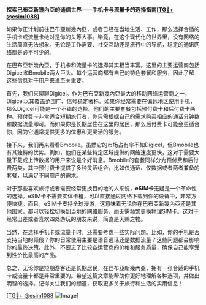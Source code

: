 **探索巴布亞新幾內亞的通信世界——手机卡与流量卡的选择指南[[TG💪+ @esim1088](https://t.me/s/esim1088)]**

如果你正计划前往巴布亞新幾內亞，或者已经在当地生活、工作，那么选择合适的手机卡或流量卡绝对是你的头等大事。毕竟，在这个现代化的世界里，没有网络的生活简直无法想象。无论是工作需要、社交互动还是旅行中的导航，稳定的通讯网络都是必不可少的。

在巴布亞新幾內亞，手机卡和流量卡的选择其实相当丰富。这里的主要运营商包括Digicel和Bmobile两大巨头。每个运营商都有自己的特色套餐和服务，因此了解这些信息对于用户来说至关重要。

首先，我们来聊聊Digicel。作为巴布亞新幾內亞最大的移动网络运营商之一，Digicel以其覆盖范围广、信号稳定著称。如果你经常需要在偏远地区使用手机，那么Digicel可能是一个不错的选择。他们的主要套餐包括预付费卡和后付费卡两种。预付费卡非常适合短期旅行者，你只需根据自己的需求购买相应的通话分钟数和数据流量即可。而如果你是长期居住在这里的居民，那么后付费卡可能会更适合你，因为它通常提供更多的优惠和更灵活的服务。

接下来，我们再来看看Bmobile。虽然它的市场占有率不如Digicel，但Bmobile也有其独特的优势。例如，他们在某些特定区域提供的网络速度更快，这对于需要大量下载或上传数据的用户来说是个好消息。Bmobile的套餐同样分为预付费和后付费两类，其中预付费卡提供了多种灵活组合，比如仅通话、仅数据或者两者兼备的套餐，以满足不同用户的需求。

对于那些喜欢旅行或者需要经常更换目的地的人来说，**eSIM卡**无疑是一个革命性的选择。eSIM卡不需要实体卡槽，可以直接通过网络下载到你的设备中，非常方便快捷。而且，eSIM卡支持全球漫游，这意味着无论你在巴布亞新幾內亞还是其他国家，都可以轻松切换到当地的网络服务，而无需频繁更换物理SIM卡。这对于经常出差或者喜欢四处游玩的朋友来说，简直是天赐之物。

当然，在选择手机卡或流量卡时，还需要考虑一些实际问题。比如，你的手机是否支持当地的频段？你的日常使用主要是语音通话还是数据流量？这些问题都会影响你的最终决策。此外，不要忘了比较各运营商的价格和服务质量，确保自己能享受到性价比最高的产品。

总之，无论你是短期游客还是长期居民，在巴布亞新幾內亞，拥有一张合适的手机卡或流量卡都是非常重要的。希望这篇文章能帮助你更好地理解各种选项，并做出明智的选择。记得关注我们的频道，获取更多关于旅行和生活的实用信息！

[[TG💪+ @esim1088](https://t.me/s/esim1088) ![Image](https://i.postimg.cc/4NQfJmqS/Snipaste-2025-05-13-00-14-12.png)]